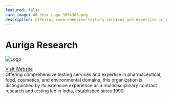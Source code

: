 ```yaml
---
featured: false
card_image: 40-Year-Logo-300x300.png
description: Offering comprehensive testing services and expertise in pharmaceutical, food, cosmetics, and environmental domains, this organization is distinguished by its extensive experience as a multidisciplinary contract research and testing lab in India, established since 1990.
---
```


# Auriga Research
<img src="40-Year-Logo-300x300.png" alt="Logo" style="max-width: 200px; height: auto;">

<a href="https://aurigaresearch.com/clinical-trial/clinical-trial-management-system/">Visit Website</a>  
Offering comprehensive testing services and expertise in pharmaceutical, food, cosmetics, and environmental domains, this organization is distinguished by its extensive experience as a multidisciplinary contract research and testing lab in India, established since 1990.
